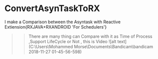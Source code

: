 # ConvertAsynTaskToRX
I make a Comparison between the Asyntask with Reactive Extiension{RXJAVA+RXANDROID 'For Schedulers'}
>> There are many thing can Compare with it as Time of Process ,Support LifeCycle or Not , this is Video
![alt text](C:\Users\Mohammed Morse\Documents\Bandicam\bandicam 2018-11-27 01-45-56-598)

